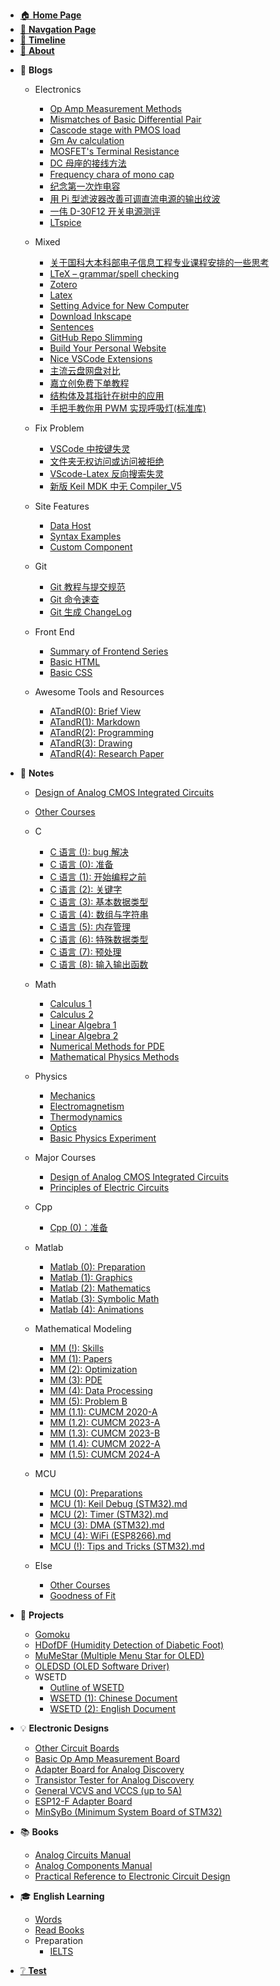 - [🏠 **Home Page**](HOMEPAGE.md)
- [🔎 **Navgation Page**](_sidebar.md)
- [📃 **Timeline**](TimeLine.md)
- [👋 **About**](README.md)
<!-- - [📰 **To Be Dealing With**](ToBeDealingWith.md) -->

- 📓 **Blogs**

    - Electronics
        - [Op Amp Measurement Methods](<Blogs/Electronics/Op Amp Measurement Methods.md>)
        - [Mismatches of Basic Differential Pair](<Blogs/Electronics/[Razavi CMOS] Mismatches of Basic Differential Pair.md>)
        - [Cascode stage with PMOS load](<Blogs/Electronics/[Razavi CMOS] Cascode stage with PMOS load.md>)
        - [Gm Av calculation](<Blogs/Electronics/[Razavi CMOS] Single Stage Gm Av calculation.md>)
        - [MOSFET's Terminal Resistance](<Blogs/Electronics/[Razavi CMOS] MOSFET's Terminal Resistance.md>)
        - [DC 母座的接线方法](<Blogs/Electronics/DC 母座的接线方法.md>)
        - [Frequency chara of mono cap](<Blogs/Electronics/[Analog Comp] Frequency characteristics of monolithic capacitors (独石电容的频率响应).md>)
        - [纪念第一次炸电容](Blogs/Electronics/纪念第一次炸电容.md)
        - [用 Pi 型滤波器改善可调直流电源的输出纹波](Blogs/Electronics/用Pi型滤波器改善可调直流电源的输出纹波.md)
        - [一伟 D-30F12 开关电源测评](<Blogs/Electronics/一伟 D-30F12 开关电源测评.md>)
        - [LTspice](Blogs/Mixed/LTspice.md)
    - Mixed <!-- empty line is necessary to avoid the error -->
        - [关于国科大本科部电子信息工程专业课程安排的一些思考](Blogs/Mixed/关于国科大本科部电子信息工程专业课程安排的一些思考.md)
        - [LTeX – grammar/spell checking](Blogs/Mixed/LTEX.md)
        - [Zotero](Blogs/Mixed/Zotero.md)
        - [Latex](Blogs/Mixed/Latex.md)
        - [Setting Advice for New Computer](Blogs/Mixed/SettingAdviceForNewComputer.md)
        - [Download Inkscape](Blogs/Mixed/DownloadInkscape.md)
        - [Sentences](Blogs/Mixed/Sentences.md)
        - [GitHub Repo Slimming](Blogs/Mixed/RepoSlimming.md)
        - [Build Your Personal Website](Blogs/Mixed/BuildYourSite.md)
        - [Nice VSCode Extensions](Blogs/Mixed/Nice%20VSCode%20Extenstions.md)
        - [主流云盘网盘对比](Blogs/Mixed/CloudStorageComparison.md)
        - [嘉立创免费下单教程](Blogs/Mixed/嘉立创免费下单教程.md)
        - [结构体及其指针在树中的应用](Blogs/Mixed/结构体及其指针在树中的应用.md)
        - [手把手教你用 PWM 实现呼吸灯(标准库)](<Blogs/Mixed/手把手教你用PWM实现呼吸灯(标准库).md>)
    - Fix Problem
        - [VSCode 中按键失灵](Blogs/FixProblem/KeypadFailureInVSCode.md)
        - [文件夹无权访问或访问被拒绝](Blogs/FixProblem/FolderPermissionProblem.md)
        - [VScode-Latex 反向搜索失灵](Blogs/FixProblem/VScode-Latex中反向搜索失灵的解决方案.md)
        - [新版 Keil MDK 中无 Compiler_V5](Blogs/FixProblem/新版keil_MDK中无compiler_v5的解决方案.md)

    - Site Features
        - [Data Host](Blogs/SiteFeatures/Data%20Host.md)
        - [Syntax Examples](Blogs/SiteFeatures/Syntax%20Examples.md)
        - [Custom Component](Blogs/SiteFeatures/Custom%20Component.md)
    - Git
        - [Git 教程与提交规范](Blogs/Git/Git教程与提交规范.md)
        - [Git 命令速查](Blogs/Git/Git命令速查.md)
        - [Git 生成 ChangeLog](Blogs/Git/Git生成ChangeLog.md)
    - Front End
        - [Summary of Frontend Series](Blogs/FrontEnd/Summary%20of%20Front%20End%20Series.md)
        - [Basic HTML](Blogs/FrontEnd/Basic%20HTML.md)
        - [Basic CSS](Blogs/FrontEnd/Basic%20CSS.md)
    - Awesome Tools and Resources
        - [ATandR(0): Brief View](<Blogs/ATandR/ATandR(0)-BriefView.md>)
        - [ATandR(1): Markdown](<Blogs/ATandR/ATandR(1)-Markdown.md>)
        - [ATandR(2): Programming](<Blogs/ATandR/ATandR(2)-Programming.md>)
        - [ATandR(3): Drawing](<Blogs/ATandR/ATandR(3)-Drawing.md>)
        - [ATandR(4): Research Paper](<Blogs/ATandR/ATandR(4)-ResearchPaper.md>)



- 📖 **Notes**

    - [Design of Analog CMOS Integrated Circuits](<Notes/MajorCourses/Design of Analog CMOS Integrated Circuits.md>)
    - [Other Courses](Notes/Else/OtherCourses.md)
    - C
        - [C 语言 (!): bug 解决](<Notes/C/CNotes(!)-FixProblems.md>)
        - [C 语言 (0): 准备](<Notes/C/CNotes(0)-Preparation.md>)
        - [C 语言 (1): 开始编程之前](<Notes/C/CNotes(1)-BeforeStarting.md>)
        - [C 语言 (2): 关键字](<Notes/C/CNotes(2)-MemoryAndKeywords.md>)
        - [C 语言 (3): 基本数据类型](<Notes/C/CNotes(3)-DataTypes.md>)
        - [C 语言 (4): 数组与字符串](<Notes/C/CNotes(4)-ArrayAndString.md>)
        - [C 语言 (5): 内存管理](<Notes/C/CNotes(5)-MemoryManagement.md>)
        - [C 语言 (6): 特殊数据类型](<Notes/C/CNotes(6)-SpecialDataTypes.md>)
        - [C 语言 (7): 预处理](<Notes/C/CNotes(7)-Preproccess.md>)
        - [C 语言 (8): 输入输出函数](<Notes/C/CNotes(8)-IOFunctions.md>)
    - Math
        - [Calculus 1](Notes/Math/Calculus1Notes.md)
        - [Calculus 2](Notes/Math/Calculus2Notes.md)
        - [Linear Algebra 1](Notes/Math/LinearAlgebra1Notes.md)
        - [Linear Algebra 2](Notes/Math/LinearAlgebra2Notes.md)
        - [Numerical Methods for PDE](Notes/Math/NumericalMethodsForPDE.md)
        - [Mathematical Physics Methods](Notes/Math/MathematicalPhysicsMathods.md)
    - Physics

        - [Mechanics](Notes/Phisics/Mecanics%20notes.md)
        - [Electromagnetism](Notes/Phisics/Electromegnetism%20Notes.md)
        - [Thermodynamics](Notes/Phisics/Thermodynamics%20notes.md)
        - [Optics](Notes/Phisics/OpticsNotes.md)
        - [Basic Physics Experiment](Notes/Phisics/BasicPhysicsExperiment.md)
    - Major Courses
        - [Design of Analog CMOS Integrated Circuits](<Notes/MajorCourses/Design of Analog CMOS Integrated Circuits.md>)
      - [Principles of Electric Circuits](Notes/MajorCourses/CircuitTheoryNotes.md)
    - Cpp
        - [Cpp (0)：准备](<Notes/Cpp/CppNotes(0)-Preparation.md>)
    - Matlab
        - [Matlab (0): Preparation](<Notes/Matlab/MatlabNotes(0)-Preparation.md>)
        - [Matlab (1): Graphics](<Notes/Matlab/MatlabNotes(1)-Graphics.md>)
        - [Matlab (2): Mathematics](<Notes/Matlab/MatlabNotes(2)-Mathematics.md>)
        - [Matlab (3): Symbolic Math](<Notes/Matlab/MatlabNotes(3)-SymbolicMath.md>)
        - [Matlab (4): Animations](<Notes/Matlab/MatlabNotes(4)-Animations.md>)
    - Mathematical Modeling
        - [MM (!): Skills](<Notes/MathematicalModeling/MM(!)-Skills.md>)
        - [MM (1): Papers](<Notes/MathematicalModeling/MM(1)-Papers.md>)
        - [MM (2): Optimization](<Notes/MathematicalModeling/MM(2)-Optimization.md>)
        - [MM (3): PDE](<Notes/MathematicalModeling/MM(3)-PDE.md>)
        - [MM (4): Data Processing](<Notes/MathematicalModeling/MM(4)-DataProcessing.md>)
        - [MM (5): Problem B](<Notes/MathematicalModeling/MM(5)-ProblemB.md>)
        - [MM (1.1): CUMCM 2020-A](<Notes/MathematicalModeling/MM(1.1)-CUMCM2020A.md>)
        - [MM (1.2): CUMCM 2023-A](<Notes/MathematicalModeling/MM(1.2)-CUMCM2023A.md>)
        - [MM (1.3): CUMCM 2023-B](<Notes/MathematicalModeling/MM(1.3)-CUMCM2023B.md>)
        - [MM (1.4): CUMCM 2022-A](<Notes/MathematicalModeling/MM(1.4)-CUMCM2022A.md>)
        - [MM (1.5): CUMCM 2024-A](<Notes/MathematicalModeling/MM(1.5)-CUMCM2024A.md>)
    - MCU
        - [MCU (0): Preparations](<Notes/MCU/MCUNotes(0)-Preparations.md>)
        - [MCU (1): Keil Debug (STM32).md](<Notes/MCU/MCUNotes(1)-KeilDebug(STM32).md>)
        - [MCU (2): Timer (STM32).md](<Notes/MCU/MCUNotes(2)-Timer(STM32).md>)
        - [MCU (3): DMA (STM32).md](<Notes/MCU/MCUNotes(3)-DMA(STM32).md>)
        - [MCU (4): WiFi (ESP8266).md](<Notes/MCU/MCUNotes(4)-WiFi(ESP8266).md>)
        - [MCU (!): Tips and Tricks (STM32).md](<Notes/MCU/MCUNotes(!)-TipsAndTricks(STM32).md>)
    - Else
        - [Other Courses](Notes/Else/OtherCourses.md)
        - [Goodness of Fit](Notes/Else/GoodnessOfFit.md)



- 📝 **Projects**

    - [Gomoku](Projects/Gomoku.md)
    - [HDofDF (Humidity Detection of Diabetic Foot)](Projects/HDofDF.md)
    - [MuMeStar (Multiple Menu Star for OLED)](Projects/MuMeStar.md)
    - [OLEDSD (OLED Software Driver)](Projects/OLEDSD.md)
    - WSETD
        - [Outline of WSETD](Projects/WSETD/OutlineOfWSETD.md)
        - [WSETD (1): Chinese Document](<Projects/WSETD/WSETD(1)-ChineseDocument.md>)
        - [WSETD (2): English Document](<Projects/WSETD/WSETD(2)-EnglishDocument.md>)

- 💡 **Electronic Designs**

    - [Other Circuit Boards](<ElectronicDesigns/Other Circuit Boards.md>)
    - [Basic Op Amp Measurement Board](<ElectronicDesigns/Basic Op Amp Measurement Board.md>)
    - [Adapter Board for Analog Discovery](<ElectronicDesigns/Adapter Board for Analog Discovery.md>)
    - [Transistor Tester for Analog Discovery](<ElectronicDesigns/Transistor Tester for ADx.md>)
    - [General VCVS and VCCS (up to 5A)](<ElectronicDesigns/General VCVS and VCCS (up to 10 A).md>)
    - [ESP12-F Adapter Board](<ElectronicDesigns/ESP12-F Adapter Board.md>)
    - [MinSyBo (Minimum System Board of STM32)](Projects/MinSyBo.md)

<!--     
    - [[] DC-DC Converter (10V~36V to ±12V)](<ElectronicDesigns/DC-DC Converter.md>)
    - [[] Portable Ammeter](<Projects/Portable Ammeter.md>)
    - [[] Multifunctional Voltage and Current Source](<ElectronicDesigns/Multifunctional DC-DC Power Supply.md>)
    - [[] All-in-one Multifunctional DC-DC Power Supply](<ElectronicDesigns/Multifunctional DC-DC Power Supply.md>) 
-->

<!-- 
- 编号先这样写着，未完成的 design 用!号标注，出现两位数后统一在前面加 0 以对齐文本
- 对于一个设计，如果后续有改进，只需加编号，例如 A1 变为 A1-2 (从2开始, 1 为原始设计)
- design 不对原理作介绍, 只给出电路图、原理图、PCB 图和 实物图等, 并给出使用说明和实际测试结果 (或 datasheet)
  也就是说, design 的内容将不会放在 analog circuits manual 中, 而是仅放在 practical reference to manual 中

A: 放在 A 类的是小 design, A 类 design 至少要给出简单的介绍和原理图（或电路图）。
   如果可以，最好给出具体的原理分析、仿真结果、PCB 设计、实物图、实际电路测试结果等。

B: 放在 B 类的是稍大一点的 design, B 类 design 至少要给出较为详细的介绍、结构图 (如果有)、原理图 (或电路图、PCB layout、实物图)
   如果可以，最好给出具体的原理分析、仿真结果、以及最终的 datasheet (实际电路测试结果) 等。


-->


- 📚 **Books**

    - [Analog Circuits Manual](<Books/Analog Circuits Manual.md>)
    - [Analog Components Manual](<Books/Analog Components Manual.md>)
    - [Practical Reference to Electronic Circuit Design](<Books/Practical Reference to Electronic Circuit Design.md>)

- 🎓 **English Learning**

    - [Words](EnglishLearning/Words.md)
    - [Read Books](EnglishLearning/ReadBooks.md)
    - Preparation
        - [IELTS](EnglishLearning/Preparation/IELTS.md)


- [❔ **Test**](Test.md)
<!-- 🔗 -->
